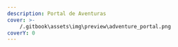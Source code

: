 ```yaml
---
description: Portal de Aventuras
cover: >-
    /.gitbook\assets\img\preview\adventure_portal.png
coverY: 0
---
```

